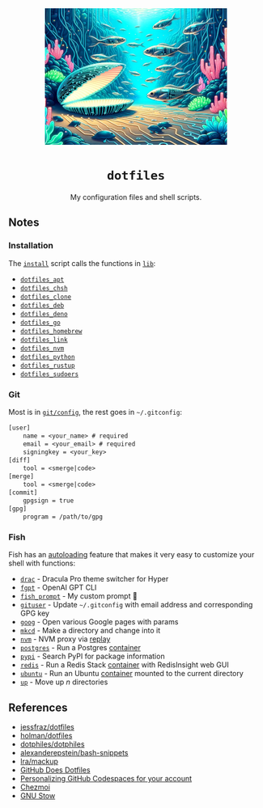 <div align="center">
  <!-- Illustration of an underwater haven where the sand is etched with bright, neon circuit motifs. Schools of robot-like fish with a metallic luster navigate amidst fluorescent marine plants. A radiant shell opens, standing out as a guiding light for the marine tech realm. -->
  <img src="./dotfiles.jpg" width="360" height="270" alt="A digital world with a shell and fish" />
  <h1><code>dotfiles</code></h1>
  <p>My configuration files and shell scripts.</p>
</div>

## Notes

### Installation

The [`install`](./install) script calls the functions in [`lib`](./lib/):
  * [`dotfiles_apt`](./lib/apt.sh)
  * [`dotfiles_chsh`](./lib/chsh.sh)
  * [`dotfiles_clone`](./lib/clone.sh)
  * [`dotfiles_deb`](./lib/deb.sh)
  * [`dotfiles_deno`](./lib/deno.sh)
  * [`dotfiles_go`](./lib/go.sh)
  * [`dotfiles_homebrew`](./lib/homebrew.sh)
  * [`dotfiles_link`](./lib/link.sh)
  * [`dotfiles_nvm`](./lib/nvm.sh)
  * [`dotfiles_python`](./lib/python.sh)
  * [`dotfiles_rustup`](./lib/rustup.sh)
  * [`dotfiles_sudoers`](./lib/sudoers.sh)

### Git

Most is in [`git/config`](https://github.com/adamelliotfields/dotfiles/blob/main/shared/git/config), the rest goes in `~/.gitconfig`:

```properties
[user]
	name = <your_name> # required
	email = <your_email> # required
	signingkey = <your_key>
[diff]
	tool = <smerge|code>
[merge]
	tool = <smerge|code>
[commit]
	gpgsign = true
[gpg]
	program = /path/to/gpg
```

### Fish

Fish has an [autoloading](https://fishshell.com/docs/current/tutorial.html#autoloading-functions) feature that makes it very easy to customize your shell with functions:
* [`drac`](https://github.com/adamelliotfields/dotfiles/blob/main/mac/.config/fish/functions/drac.fish) - Dracula Pro theme switcher for Hyper
* [`fgpt`](https://github.com/adamelliotfields/dotfiles/blob/main/mac/.config/fish/functions/fgpt.fish) - OpenAI GPT CLI
* [`fish_prompt`](https://github.com/adamelliotfields/dotfiles/blob/main/mac/.config/fish/functions/fish_prompt.fish) - My custom prompt 🐠
* [`gituser`](https://github.com/adamelliotfields/dotfiles/blob/main/mac/.config/fish/functions/gituser.fish) - Update `~/.gitconfig` with email address and corresponding GPG key
* [`goog`](https://github.com/adamelliotfields/dotfiles/blob/main/mac/.config/fish/functions/goog.fish) - Open various Google pages with params
* [`mkcd`](https://github.com/adamelliotfields/dotfiles/blob/main/mac/.config/fish/functions/mkcd.fish) - Make a directory and change into it
* [`nvm`](https://github.com/adamelliotfields/dotfiles/blob/main/mac/.config/fish/functions/nvm.fish) - NVM proxy via [replay](https://github.com/jorgebucaran/replay.fish)
* [`postgres`](https://github.com/adamelliotfields/dotfiles/blob/main/mac/.config/fish/functions/postgres.fish) - Run a Postgres [container](https://hub.docker.com/_/postgres)
* [`pypi`](https://github.com/adamelliotfields/dotfiles/blob/main/mac/.config/fish/functions/pypi.fish) - Search PyPI for package information
* [`redis`](https://github.com/adamelliotfields/dotfiles/blob/main/mac/.config/fish/functions/redis.fish) - Run a Redis Stack [container](https://hub.docker.com/r/redis/redis-stack) with RedisInsight web GUI
* [`ubuntu`](https://github.com/adamelliotfields/dotfiles/blob/main/mac/.config/fish/functions/ubuntu.fish) - Run an Ubuntu [container](https://github.com/devcontainers/images/tree/main/src/base-ubuntu) mounted to the current directory
* [`up`](https://github.com/adamelliotfields/dotfiles/blob/main/mac/.config/fish/functions/up.fish) - Move up $n$ directories

## References

* [jessfraz/dotfiles](https://github.com/jessfraz/dotfiles)
* [holman/dotfiles](https://github.com/holman/dotfiles)
* [dotphiles/dotphiles](https://github.com/dotphiles/dotphiles)
* [alexanderepstein/bash-snippets](https://github.com/alexanderepstein/Bash-Snippets)
* [lra/mackup](https://github.com/lra/mackup)
* [GitHub Does Dotfiles](https://dotfiles.github.io)
* [Personalizing GitHub Codespaces for your account](https://docs.github.com/en/codespaces/customizing-your-codespace/personalizing-github-codespaces-for-your-account#dotfiles)
* [Chezmoi](https://chezmoi.io)
* [GNU Stow](https://gnu.org/software/stow)
